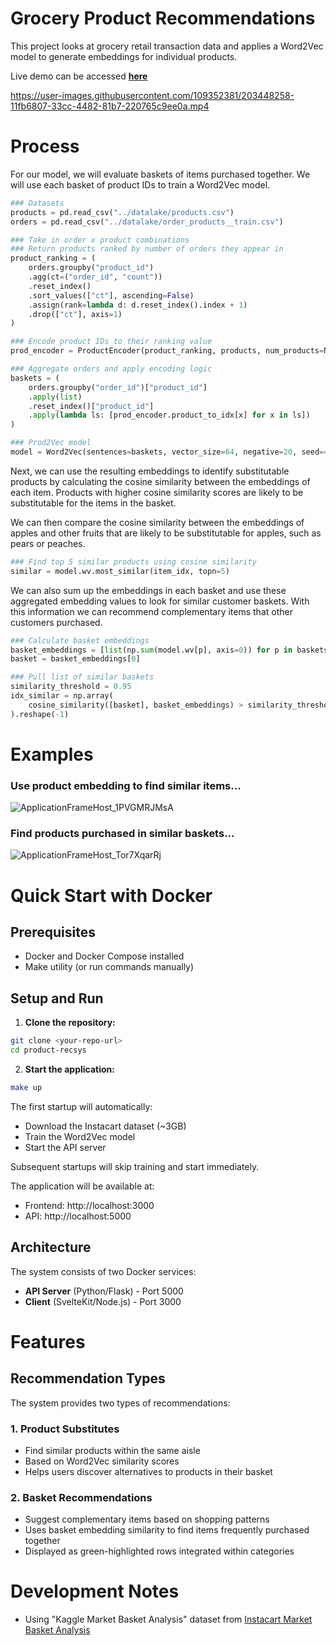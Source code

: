 # Grocery Product Recommendations
This project looks at grocery retail transaction data and applies a Word2Vec model to generate embeddings for individual products. 

Live demo can be accessed [**here**](https://recsys.tsklp.co/)

https://user-images.githubusercontent.com/109352381/203448258-11fb6807-33cc-4482-81b7-220765c9ee0a.mp4


# Process
For our model, we will evaluate baskets of items purchased together. We will use each basket of product IDs to train a Word2Vec model.

```python
### Datasets
products = pd.read_csv("../datalake/products.csv")
orders = pd.read_csv("../datalake/order_products__train.csv")

### Take in order x product combinations
### Return products ranked by number of orders they appear in
product_ranking = (
    orders.groupby("product_id")
    .agg(ct=("order_id", "count"))
    .reset_index()
    .sort_values(["ct"], ascending=False)
    .assign(rank=lambda d: d.reset_index().index + 1)
    .drop(["ct"], axis=1)
)

### Encode product IDs to their ranking value
prod_encoder = ProductEncoder(product_ranking, products, num_products=NUM_PRODUCTS)

### Aggregate orders and apply encoding logic
baskets = (
    orders.groupby("order_id")["product_id"]
    .apply(list)
    .reset_index()["product_id"]
    .apply(lambda ls: [prod_encoder.product_to_idx[x] for x in ls])
)

### Prod2Vec model
model = Word2Vec(sentences=baskets, vector_size=64, negative=20, seed=42)
```

Next, we can use the resulting embeddings to identify substitutable products by calculating the cosine similarity between the embeddings of each item. Products with higher cosine similarity scores are likely to be substitutable for the items in the basket.

We can then compare the cosine similarity between the embeddings of apples and other fruits that are likely to be substitutable for apples, such as pears or peaches. 

```python
### Find top 5 similar products using cosine similarity
similar = model.wv.most_similar(item_idx, topn=5)
```

We can also sum up the embeddings in each basket and use these aggregated embedding values to look for similar customer baskets. With this information we can recommend complementary items that other customers purchased.

```python
### Calculate basket embeddings
basket_embeddings = [list(np.sum(model.wv[p], axis=0)) for p in baskets]
basket = basket_embeddings[0]

### Pull list of similar baskets
similarity_threshold = 0.95
idx_similar = np.array(
    cosine_similarity([basket], basket_embeddings) > similarity_threshold
).reshape(-1)
```


# Examples
### Use product embedding to find similar items...
![ApplicationFrameHost_1PVGMRJMsA](https://user-images.githubusercontent.com/109352381/203446366-022e2471-b32e-43f0-9b50-fac5643feb0b.png)

### Find products purchased in similar baskets...
![ApplicationFrameHost_Tor7XqarRj](https://user-images.githubusercontent.com/109352381/203446383-f65773ca-b1a1-4dcc-a21f-a4fe4cfb0f51.png)

# Quick Start with Docker

## Prerequisites
- Docker and Docker Compose installed
- Make utility (or run commands manually)

## Setup and Run

1. **Clone the repository:**
```bash
git clone <your-repo-url>
cd product-recsys
```

2. **Start the application:**
```bash
make up
```

The first startup will automatically:
- Download the Instacart dataset (~3GB)
- Train the Word2Vec model 
- Start the API server

Subsequent startups will skip training and start immediately.

The application will be available at:
- Frontend: http://localhost:3000
- API: http://localhost:5000

## Architecture

The system consists of two Docker services:
- **API Server** (Python/Flask) - Port 5000
- **Client** (SvelteKit/Node.js) - Port 3000  

# Features

## Recommendation Types
The system provides two types of recommendations:

### 1. Product Substitutes
- Find similar products within the same aisle
- Based on Word2Vec similarity scores
- Helps users discover alternatives to products in their basket

### 2. Basket Recommendations  
- Suggest complementary items based on shopping patterns
- Uses basket embedding similarity to find items frequently purchased together
- Displayed as green-highlighted rows integrated within categories

# Development Notes
* Using "Kaggle Market Basket Analysis" dataset from [Instacart Market Basket Analysis](https://www.kaggle.com/c/instacart-market-basket-analysis)
